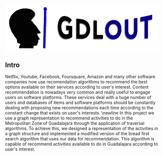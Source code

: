 ![alt text](https://github.com/kevintroko/GDLOut/blob/master/LogoGDL.png?raw=true)
## Intro
Netflix, Youtube, Facebook, Foursquare, Amazon and many other software companies now use recomendation algorithms to recommend the best options available on their services according to user's interest. Content recommendation is nowadays very common and really useful to engage users on software platforms. These services deal with a huge number of users and databases of items and software platforms should be constantly dealing with proposing new recommendations each time according to the constant change that exists on user's interests.
\newline In this project we use a graph representation to recommend activities to do in the Metropolitan Zone of Guadalajara through the application of traversal algorithms. To achieve this, we designed a representation of the activities in a graph structure and implemented a modified version of the bread first search algorithm that uses our data for recommendation. This algorithm is capable of recommend activities available to do in Guadalajara according to user's interest. 

